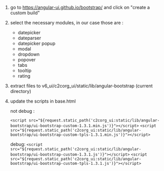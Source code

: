 1) go to https://angular-ui.github.io/bootstrap/ and click on "create a custom build"

2) select the necessary modules, in our case those are : 
	- datepicker
	- dateparser
	- datepicker popup
	- modal
	- dropdown
	- popover
	- tabs
	- tooltip
	- rating

3) extract files to v6_ui/c2corg_ui/static/lib/angular-bootstrap (current directory)

4) update the scripts in base.html

	not debug :

    `<script src="${request.static_path('c2corg_ui:static/lib/angular-bootstrap/ui-bootstrap-custom-1.3.1.min.js')}"></script>`
    `<script src="${request.static_path('c2corg_ui:static/lib/angular-bootstrap/ui-bootstrap-custom-tpls-1.3.1.min.js')}"></script>`

	debug:
    `<script src="${request.static_path('c2corg_ui:static/lib/angular-bootstrap/ui-bootstrap-custom-1.3.1.js')}"></script>`
    `<script src="${request.static_path('c2corg_ui:static/lib/angular-bootstrap/ui-bootstrap-custom-tpls-1.3.1.js')}"></script>`
